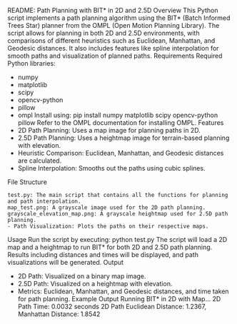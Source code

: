 README: Path Planning with BIT* in 2D and 2.5D
Overview
This Python script implements a path planning algorithm using the BIT* (Batch Informed Trees Star)
planner from the OMPL (Open Motion Planning Library). The script allows for planning in both 2D
and 2.5D environments, with comparisons of different heuristics such as Euclidean, Manhattan, and
Geodesic distances.
It also includes features like spline interpolation for smooth paths and visualization of planned paths.
Requirements
Required Python libraries:
- numpy
- matplotlib
- scipy
- opencv-python
- pillow
- ompl
Install using:
pip install numpy matplotlib scipy opencv-python pillow
Refer to the OMPL documentation for installing OMPL.
Features
- 2D Path Planning: Uses a map image for planning paths in 2D.
- 2.5D Path Planning: Uses a heightmap image for terrain-based planning with elevation.
- Heuristic Comparison: Euclidean, Manhattan, and Geodesic distances are calculated.
- Spline Interpolation: Smooths out the paths using cubic splines.

File Structure

    test.py: The main script that contains all the functions for planning and path interpolation.
    map_test.png: A grayscale image used for the 2D path planning.
    grayscale_elevation_map.png: A grayscale heightmap used for 2.5D path planning.
    - Path Visualization: Plots the paths on their respective maps.
Usage
Run the script by executing:
python test.py
The script will load a 2D map and a heightmap to run BIT* for both 2D and 2.5D path planning.
Results including distances and times will be displayed, and path visualizations will be generated.
Output
- 2D Path: Visualized on a binary map image.
- 2.5D Path: Visualized on a heightmap with elevation.
- Metrics: Euclidean, Manhattan, and Geodesic distances, and time taken for path planning.
Example Output
Running BIT* in 2D with Map...
2D Path Time: 0.0032 seconds
2D Path Euclidean Distance: 1.2367, Manhattan Distance: 1.8542
